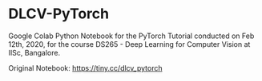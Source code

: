 # DLCV-PyTorch

Google Colab Python Notebook for the PyTorch Tutorial conducted on Feb 12th, 2020, for the course DS265 - Deep Learning for Computer Vision at IISc, Bangalore.

Original Notebook: https://tiny.cc/dlcv_pytorch
